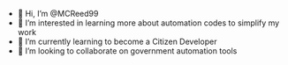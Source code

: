 - 👋 Hi, I’m @MCReed99
- 👀 I’m interested in learning more about automation codes to simplify my work
- 🌱 I’m currently learning to become a Citizen Developer
- 💞️ I’m looking to collaborate on government automation tools

<!---
MCReed99/MCReed99 is a ✨ special ✨ repository because its `README.md` (this file) appears on your GitHub profile.
You can click the Preview link to take a look at your changes.
--->
